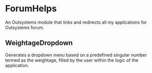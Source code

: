 # ForumHelps
   An Outsystems module that links and redirects all my applications for Outsystems forum.

## WeightageDropdown
   Generates a dropdown menu based on a predefined singular number termed as the weightage, filled by the user within the logic of the application.
